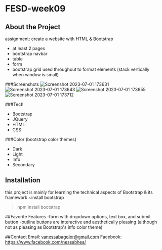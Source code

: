 # FESD-week09

## About the Project
assignment: create a website with HTML & Bootstrap
 - at least 2 pages
 - bootstrap navbar
 - table
 - form
 - bootstrap grid used throughout to format elements 
    (stack vertically when window is small)

###Screenshots
![Screenshot 2023-07-01 173631](https://github.com/vanessabags/FESD-week09/assets/131323530/01a11198-3598-417b-a650-4734e947cd51)
![Screenshot 2023-07-01 173643](https://github.com/vanessabags/FESD-week09/assets/131323530/fda9e283-a2a7-47ae-92c2-2caf6ec9a28c)
![Screenshot 2023-07-01 173655](https://github.com/vanessabags/FESD-week09/assets/131323530/2d3e2ce8-3aed-461b-a131-d1c0cec4f9f2)
![Screenshot 2023-07-01 173712](https://github.com/vanessabags/FESD-week09/assets/131323530/bb844ccd-9430-42fb-b92e-93dbf306c5d6)

###Tech
- Bootstrap
- JQuery
- HTML
- CSS

###Color (bootstrap color themes)
- Dark
- Light
- Info
- Secondary

## Installation
this project is mainly for learning the technical aspects of Bootstrap & its framework
~install bootstrap
>npm install bootstrap

##Favorite Features
-form with dropdown options, text box, and submit button
-outline buttons are interactive and aesthetically pleasing (although not as pleasing as Bootstrap's info color theme)

##Contact 
Email: vanessabagolor@gmail.com
Facebook: https://www.facebook.com/nessabhea/
